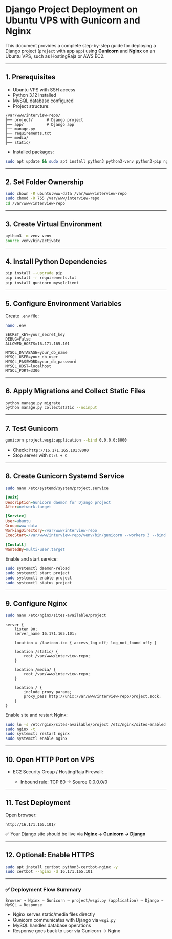 # Django Project Deployment on Ubuntu VPS with Gunicorn and Nginx

This document provides a complete step-by-step guide for deploying a Django project (`project` with app `app`) using **Gunicorn** and **Nginx** on an Ubuntu VPS, such as HostingRaja or AWS EC2.

---

## 1. Prerequisites

* Ubuntu VPS with SSH access
* Python 3.12 installed
* MySQL database configured
* Project structure:

```
/var/www/interview-repo/
├── project/      # Django project
├── app/          # Django app
├── manage.py
├── requirements.txt
├── media/
├── static/
```

* Installed packages:

```bash
sudo apt update && sudo apt install python3 python3-venv python3-pip nginx git build-essential pkg-config python3-dev default-libmysqlclient-dev -y
```

---

## 2. Set Folder Ownership

```bash
sudo chown -R ubuntu:www-data /var/www/interview-repo
sudo chmod -R 755 /var/www/interview-repo
cd /var/www/interview-repo
```

---

## 3. Create Virtual Environment

```bash
python3 -m venv venv
source venv/bin/activate
```

---

## 4. Install Python Dependencies

```bash
pip install --upgrade pip
pip install -r requirements.txt
pip install gunicorn mysqlclient
```

---

## 5. Configure Environment Variables

Create `.env` file:

```bash
nano .env
```

```env
SECRET_KEY=your_secret_key
DEBUG=False
ALLOWED_HOSTS=16.171.165.101

MYSQL_DATABASE=your_db_name
MYSQL_USER=your_db_user
MYSQL_PASSWORD=your_db_password
MYSQL_HOST=localhost
MYSQL_PORT=3306
```

---

## 6. Apply Migrations and Collect Static Files

```bash
python manage.py migrate
python manage.py collectstatic --noinput
```

---

## 7. Test Gunicorn

```bash
gunicorn project.wsgi:application --bind 0.0.0.0:8000
```

* Check: `http://16.171.165.101:8000`
* Stop server with `Ctrl + C`

---

## 8. Create Gunicorn Systemd Service

```bash
sudo nano /etc/systemd/system/project.service
```

```ini
[Unit]
Description=Gunicorn daemon for Django project
After=network.target

[Service]
User=ubuntu
Group=www-data
WorkingDirectory=/var/www/interview-repo
ExecStart=/var/www/interview-repo/venv/bin/gunicorn --workers 3 --bind unix:/var/www/interview-repo/project.sock project.wsgi:application

[Install]
WantedBy=multi-user.target
```

Enable and start service:

```bash
sudo systemctl daemon-reload
sudo systemctl start project
sudo systemctl enable project
sudo systemctl status project
```

---

## 9. Configure Nginx

```bash
sudo nano /etc/nginx/sites-available/project
```

```nginx
server {
    listen 80;
    server_name 16.171.165.101;

    location = /favicon.ico { access_log off; log_not_found off; }

    location /static/ {
        root /var/www/interview-repo;
    }

    location /media/ {
        root /var/www/interview-repo;
    }

    location / {
        include proxy_params;
        proxy_pass http://unix:/var/www/interview-repo/project.sock;
    }
}
```

Enable site and restart Nginx:

```bash
sudo ln -s /etc/nginx/sites-available/project /etc/nginx/sites-enabled
sudo nginx -t
sudo systemctl restart nginx
sudo systemctl enable nginx
```

---

## 10. Open HTTP Port on VPS

* EC2 Security Group / HostingRaja Firewall:

  * Inbound rule: TCP 80 → Source 0.0.0.0/0

---

## 11. Test Deployment

Open browser:

```
http://16.171.165.101/
```

✅ Your Django site should be live via **Nginx → Gunicorn → Django**

---

## 12. Optional: Enable HTTPS

```bash
sudo apt install certbot python3-certbot-nginx -y
sudo certbot --nginx -d 16.171.165.101
```

---

### ✅ Deployment Flow Summary

```
Browser → Nginx → Gunicorn → project/wsgi.py (application) → Django → MySQL → Response
```

* Nginx serves static/media files directly
* Gunicorn communicates with Django via `wsgi.py`
* MySQL handles database operations
* Response goes back to user via Gunicorn → Nginx

```
```
